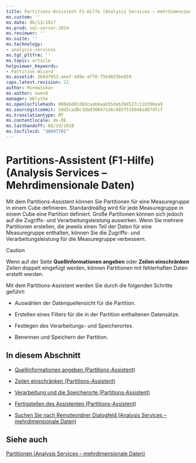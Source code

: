```yaml
---
title: Partitions-Assistent F1-Hilfe (Analysis Services – mehrdimensionale Daten) | Microsoft Docs
ms.custom: ''
ms.date: 06/13/2017
ms.prod: sql-server-2014
ms.reviewer: ''
ms.suite: ''
ms.technology:
- analysis-services
ms.tgt_pltfrm: ''
ms.topic: article
helpviewer_keywords:
- Partition Wizard
ms.assetid: 3b6d7053-aeef-4d9e-af70-f5b40256e859
caps.latest.revision: 21
author: Minewiskan
ms.author: owend
manager: mblythe
ms.openlocfilehash: 000e6d0cd8dcaab6aab55de6394527c118396ea9
ms.sourcegitcommit: 5dd5cad0c1bbd308471d6c885f516948ad67dfcf
ms.translationtype: MT
ms.contentlocale: de-DE
ms.lasthandoff: 06/19/2018
ms.locfileid: "36047701"
---
```

# <a name="partition-wizard-f1-help-analysis-services---multidimensional-data"></a>Partitions-Assistent (F1-Hilfe) (Analysis Services – Mehrdimensionale Daten)
  Mit dem Partitions-Assistent können Sie Partitionen für eine Measuregruppe in einem Cube definieren. Standardmäßig wird für jede Measuregruppe in einem Cube eine Partition definiert. Große Partitionen können sich jedoch auf die Zugriffs- und Verarbeitungsleistung auswirken. Wenn Sie mehrere Partitionen erstellen, die jeweils einen Teil der Daten für eine Measuregruppe enthalten, können Sie die Zugriffs- und Verarbeitungsleistung für die Measuregruppe verbessern.  
  
> [!CAUTION]  
>  Wenn auf der Seite **Quellinformationen angeben** oder **Zeilen einschränken** Zeilen doppelt eingefügt werden, können Partitionen mit fehlerhaften Daten erstellt werden.  
  
 Mit dem Partitions-Assistent werden Sie durch die folgenden Schritte geführt:  
  
-   Auswählen der Datenquellensicht für die Partition.  
  
-   Erstellen eines Filters für die in der Partition enthaltenen Datensätze.  
  
-   Festlegen des Verarbeitungs- und Speicherortes.  
  
-   Benennen und Speichern der Partition.  
  
## <a name="in-this-section"></a>In diesem Abschnitt  
  
-   [Quellinformationen angeben &#40;Partitions-Assistent&#41;](specify-source-information-partition-wizard.md)  
  
-   [Zeilen einschränken &#40;Partitions-Assistent&#41;](restrict-rows-partition-wizard.md)  
  
-   [Verarbeitung und die Speicherorte &#40;Partitions-Assistent&#41;](processing-and-storage-locations-partition-wizard.md)  
  
-   [Fertigstellen des Assistenten &#40;Partitions-Assistent&#41;](completing-the-wizard-partition-wizard.md)  
  
-   [Suchen Sie nach Remoteordner Dialogfeld &#40;Analysis Services – mehrdimensionale Daten&#41;](browse-for-remote-folder-dialog-box-analysis-services-multidimensional-data.md)  
  
## <a name="see-also"></a>Siehe auch  
 [Partitionen &#40;Analysis Services – mehrdimensionale Daten&#41;](multidimensional-models-olap-logical-cube-objects/partitions-analysis-services-multidimensional-data.md)  
  
  
